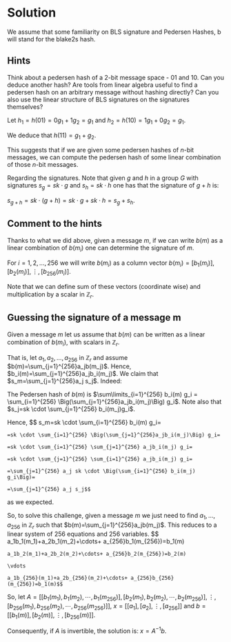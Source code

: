 # Solution

We assume that some familiarity on BLS signature and Pedersen Hashes, b will stand for the blake2s hash.

## Hints

Think about a pedersen hash of a 2-bit message space - 01 and 10. Can you deduce another hash? Are tools from linear algebra useful to find a pedersen hash on an arbitrary message without hashing directly? Can you also use the linear structure of BLS signatures on the signatures themselves?

Let $h_1=h(01)=0g_1 + 1g_2=g_1$ and $h_2=h(10)=1g_1 + 0g_2= g_1$.

We deduce that $h(11)=g_1+g_2$.

This suggests that if we are given some pedersen hashes of $n$-bit messages, we can compute the pedersen hash of some linear combination of those $n$-bit messages.

Regarding the signatures. Note that given $g$ and $h$ in a group $G$ with signatures $s_g=sk \cdot g$ and $s_h=sk \cdot h$ one has that the signature of $g+h$ is:

$s_{g+h}=sk \cdot (g+h)=sk \cdot g + sk \cdot h = s_g+s_h$.

## Comment to the hints

Thanks to what we did above, given a message $m$, if we can write $b(m)$ as a linear combination of $b(m_i)$ one can determine the signature of $m$.

For $i=1,2,\ldots, 256$ we will write $b(m_i)$ as a column vector $b(m_i) = [b_1(m_i)], [b_2(m_i)], \vdots, [b_{256}(m_i)]$.

Note that we can define sum of these vectors (coordinate wise) and multiplication by a scalar in $\mathbb{Z}_r$.

## Guessing the signature of a message m

Given a message $m$ let us assume that $b(m)$ can be written as a linear combination of $b(m_i)$, with scalars in $\mathbb{Z}_r$.

That is, let $a_1, a_2, \ldots, a_{256}$ in $\mathbb{Z}_r$ and assume $b(m)=\sum_{j=1}^{256}a_jb(m_j)$. Hence, $b_i(m)=\sum_{j=1}^{256}a_jb_i(m_j)$. We claim that $s_m=\sum_{j=1}^{256}a_j s_j$. Indeed: 

The Pedersen hash of $b(m)$ is $\sum\limits_{i=1}^{256} b_i(m) g_i = \sum_{i=1}^{256} \Big(\sum_{j=1}^{256}a_jb_i(m_j)\Big) g_i$.
Note also that $s_j=sk \cdot \sum_{j=1}^{256} b_i(m_j)g_i$.

Hence,
$$
    s_m=sk \cdot \sum_{i=1}^{256} b_i(m) g_i=

    =sk \cdot \sum_{i=1}^{256} \Big(\sum_{j=1}^{256}a_jb_i(m_j)\Big) g_i=

    =sk \cdot \sum_{i=1}^{256} \sum_{j=1}^{256} a_jb_i(m_j) g_i=

    =sk \cdot \sum_{j=1}^{256} \sum_{i=1}^{256} a_jb_i(m_j) g_i=

    =\sum_{j=1}^{256} a_j sk \cdot \Big(\sum_{i=1}^{256} b_i(m_j) g_i\Big)=

    =\sum_{j=1}^{256} a_j s_j$$

as we expected.

So, to solve this challenge, given a message $m$ we just need to find $a_1,\ldots, a_{256}$ in $\mathbb{Z}_r$ such that $b(m)=\sum_{j=1}^{256}a_jb(m_j)$. This reduces to a linear system of 256 equations and 256 variables.
$$
    a_1b_1(m_1)+a_2b_1(m_2)+\cdots+ a_{256}b_1(m_{256})=b_1(m)

    a_1b_2(m_1)+a_2b_2(m_2)+\cdots+ a_{256}b_2(m_{256})=b_2(m)

    \vdots

    a_1b_{256}(m_1)+a_2b_{256}(m_2)+\cdots+ a_{256}b_{256}(m_{256})=b_1(m)$$

So, let $A=[ [b_1(m_1),b_1(m_2), \cdots, b_1(m_{256})] , [b_2(m_1),b_2(m_2), \cdots, b_2(m_{256})] ,\vdots, [b_{256}(m_1), b_{256}(m_2), \cdots, b_{256}(m_{256})] ]$, $x=[[a_1],[a_2],\vdots, [a_{256}]]$ and $b=[[b_1(m)],[b_2(m)],\vdots, [b_{256}(m)]]$.

Consequently, if $A$ is invertible, the solution is: $x=A^{-1}b$.